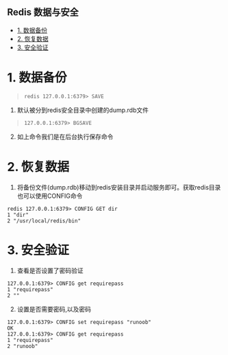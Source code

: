 Redis 数据与安全
---

<!-- TOC -->

- [1. 数据备份](#1-数据备份)
- [2. 恢复数据](#2-恢复数据)
- [3. 安全验证](#3-安全验证)

<!-- /TOC -->

# 1. 数据备份
>`redis 127.0.0.1:6379> SAVE`

1. 默认被分到redis安全目录中创建的dump.rdb文件

>`127.0.0.1:6379> BGSAVE`

2. 如上命令我们是在后台执行保存命令

# 2. 恢复数据
1. 将备份文件(dump.rdb)移动到redis安装目录并启动服务即可。获取redis目录也可以使用CONFIG命令

```
redis 127.0.0.1:6379> CONFIG GET dir
1 "dir"
2 "/usr/local/redis/bin"
```

# 3. 安全验证
1. 查看是否设置了密码验证

```
127.0.0.1:6379> CONFIG get requirepass
1 "requirepass"
2 ""
```

2. 设置是否需要密码,以及密码

```
127.0.0.1:6379> CONFIG set requirepass "runoob"
OK
127.0.0.1:6379> CONFIG get requirepass
1 "requirepass"
2 "runoob"
```